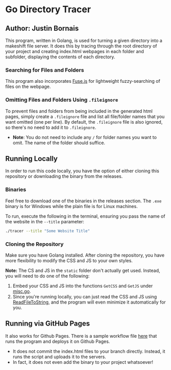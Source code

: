 # Go Directory Tracer
## Author: Justin Bornais

This program, written in Golang, is used for turning a given directory into a makeshift file server. It does this by tracing through the root directory of your project and creating index.html webpages in each folder and subfolder, displaying the contents of each directory.

### Searching for Files and Folders
This program also incorporates [Fuse.js](https://www.fusejs.io/) for lightweight fuzzy-searching of files on the webpage.

### Omitting Files and Folders Using `.fileignore`
To prevent files and folders from being included in the generated html pages, simply create a `.fileignore` file and list all file/folder names that you want omitted (one per line). By default, the `.fileignore` file is also ignored, so there's no need to add it to `.fileignore`.  
- **Note**: You do not need to include any `/` for folder names you want to omit. The name of the folder should suffice.

## Running Locally
In order to run this code locally, you have the option of either cloning this repository or downloading the binary from the releases.

### Binaries
Feel free to download one of the binaries in the releases section. The `.exe` binary is for Windows while the plain file is for Linux machines.

To run, execute the following in the terminal, ensuring you pass the name of the website in the `--title` parameter:
```sh
./tracer --title "Some Website Title"
```

### Cloning the Repository
Make sure you have Golang installed. After cloning the repository, you have more flexibility to modify the CSS and JS to your own styles.

**Note:** The CS and JS in the `static` folder don't actually get used. Instead, you will need to do one of the following:
1. Embed your CSS and JS into the functions `GetCSS` and `GetJS` under [misc.go](./utilities/misc.go).
2. Since you're running locally, you can just read the CSS and JS using [ReadFileToString](./utilities/files.go), and the program will even minimize it automatically for you.

## Running via GitHub Pages
It also works for Github Pages. There is a sample workflow file [here](./.github/workflows/ghpages.yml) that runs the program and deploys it on Github Pages.
- It does not commit the index.html files to your branch directly. Instead, it runs the script and uploads it to the servers.
- In fact, it does not even add the binary to your project whatsoever!